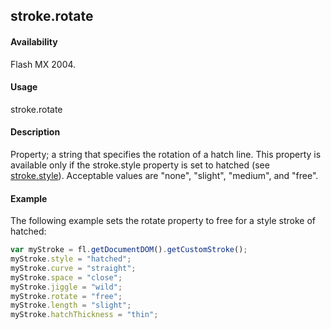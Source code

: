 ## stroke.rotate

#### Availability

Flash MX 2004.

#### Usage

stroke.rotate

#### Description

Property; a string that specifies the rotation of a hatch line. This property is available only if the stroke.style property is set to hatched (see [stroke.style](../Stroke_object/stroke20.md)). Acceptable values are "none", "slight", "medium", and "free".

#### Example


The following example sets the rotate property to free for a style stroke of hatched:
```javascript
var myStroke = fl.getDocumentDOM().getCustomStroke(); 
myStroke.style = "hatched";
myStroke.curve = "straight"; 
myStroke.space = "close"; 
myStroke.jiggle = "wild"; 
myStroke.rotate = "free"; 
myStroke.length = "slight"; 
myStroke.hatchThickness = "thin";

```